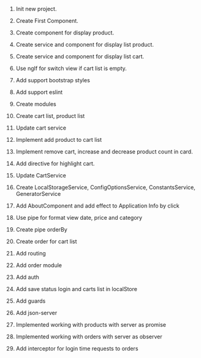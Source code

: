 1. Init new project.
2. Create First Component.
3. Create component for display product.
4. Create service and component for display list product.
5. Create service and component for display list cart.
6. Use ngIf for switch view if cart list is empty.

7. Add support bootstrap styles
8. Add support eslint
9. Create modules
10. Create cart list, product list
11. Update cart service
12. Implement add product to cart list
13. Implement remove cart, increase and decrease product count in card.
14. Add directive for highlight cart.

15. Update CartService
16. Create LocalStorageService, ConfigOptionsService, ConstantsService, GeneratorService 
17. Add AboutComponent  and add effect to Application Info by click

18. Use pipe for format view date, price and category
19. Create pipe orderBy
20. Create order for cart list

21. Add routing
22. Add order module
23. Add auth
24. Add save status login and carts list in localStore
25. Add guards

26. Add json-server
27. Implemented working with products with server as promise
28. Implemented working with orders with server as observer
29. Add interceptor for login time requests to orders